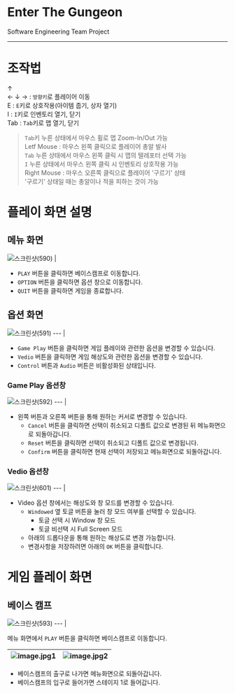 # Enter The Gungeon
Software Engineering Team Project
***
# 조작법
  ↑   
← ↓ → : `방향키`로 플레이어 이동   
E : `E`키로 상호작용(아이템 줍기, 상자 열기)   
I : `I`키로 인벤토리 열기, 닫기   
Tab : `Tab`키로 맵 열기, 닫기   
  > `Tab`키 누른 상태에서 마우스 휠로 맵 Zoom-In/Out 가능   
Letf Mouse : 마우스 왼쪽 클릭으로 플레이어 총알 발사   
  > `Tab` 누른 상태에서 마우스 왼쪽 클릭 시 맵의 텔레포터 선택 가능   
  >  `I` 누른 상태에서 마우스 왼쪽 클릭 시 인벤토리 상호작용 가능   
Right Mouse :  마우스 오른쪽 클릭으로 플레이어 '구르기' 상태   
  > '구르기' 상태일 때는 총알이나 적을 피하는 것이 가능   

# 플레이 화면 설명
## 메뉴 화면

![스크린샷(590)](https://github.com/yeochi1201/Software/assets/123866834/884b20d1-ccab-4784-941e-3dc95b07805e) |

- `PLAY` 버튼을 클릭하면 베이스캠프로 이동합니다.
- `OPTION` 버튼을 클릭하면 옵션 창으로 이동합니다.
- `QUIT` 버튼을 클릭하면 게임을 종료합니다.

## 옵션 화면

![스크린샷(591)](https://github.com/yeochi1201/Software/assets/123866834/810b4483-a018-49e2-a86b-e4129710154d) --- |

- `Game Play` 버튼을 클릭하면 게임 플레이와 관련한 옵션을 변경할 수 있습니다.
- `Vedio` 버튼을 클릭하면 게임 해상도와 관련한 옵션을 변경할 수 있습니다.
- `Control` 버튼과 `Audio` 버튼은 비활성화된 상태입니다.

### Game Play 옵션창

![스크린샷(592)](https://github.com/yeochi1201/Software/assets/123866834/8ffd262f-a7ac-49d8-a75a-33b28b0fc0cb) --- |

- 왼쪽 버튼과 오른쪽 버튼을 통해 원하는 커서로 변경할 수 있습니다.
  + `Cancel` 버튼을 클릭하면 선택이 취소되고 디폴트 값으로 변경된 뒤 메뉴화면으로 되돌아갑니다.
  + `Reset` 버튼을 클릭하면 선택이 취소되고 디폴트 값으로 변경됩니다.
  + `Confirm` 버튼을 클릭하면 현재 선택이 저장되고 메뉴화면으로 되돌아갑니다.

### Vedio 옵션창
![스크린샷(601)](https://github.com/yeochi1201/Software/assets/123866834/aae17d4b-93a4-4585-b84e-5edef9ac9f00) --- |

- Video 옵션 창에서는 해상도와 창 모드를 변경할 수 있습니다.
   + `Windowed` 옆 토글 버튼을 눌러 창 모드 여부를 선택할 수 있습니다.
     - 토글 선택 시 Window 창 모드
     - 토글 비선택 시 Full Screen 모드
   + 아래의 드롭다운을 통해 원하는 해상도로 변경 가능합니다.
   + 변경사항을 저장하려면 아래의 `OK` 버튼을 클릭합니다.
 
# 게임 플레이 화면
## 베이스 캠프
![스크린샷(593)](https://github.com/yeochi1201/Software/assets/123866834/3d3b0613-8fcc-471c-b2de-242c47ea9b48) --- |

메뉴 화면에서 `PLAY` 버튼을 클릭하면 베이스캠프로 이동합니다.

![image.jpg1](https://github.com/yeochi1201/Software/assets/123866834/35912ad3-0d44-4f4c-9642-7a97bc4c9858) |![image.jpg2](https://github.com/yeochi1201/Software/assets/123866834/9cb53b6f-6734-4e18-b199-f411c827a65b)
--- | --- | 

- 베이스캠프의 출구로 나가면 메뉴화면으로 되돌아갑니다.
- 베이스캠프의 입구로 들어가면 스테이지 1로 들어갑니다.

